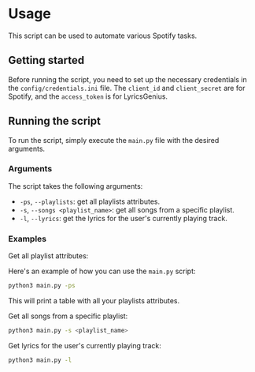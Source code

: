 # Usage

This script can be used to automate various Spotify tasks.

## Getting started

Before running the script, you need to set up the necessary credentials in the `config/credentials.ini` file. The `client_id` and `client_secret` are for Spotify, and the `access_token` is for LyricsGenius.

## Running the script

To run the script, simply execute the `main.py` file with the desired arguments.

### Arguments

The script takes the following arguments:

- `-ps`, `--playlists`: get all playlists attributes.
- `-s`, `--songs <playlist_name>`: get all songs from a specific playlist.
- `-l`, `--lyrics`: get the lyrics for the user's currently playing track.

### Examples

Get all playlist attributes:

Here's an example of how you can use the `main.py` script:

```bash
python3 main.py -ps
```

This will print a table with all your playlists attributes.


Get all songs from a specific playlist:


```bash
python3 main.py -s <playlist_name>
```

Get lyrics for the user's currently playing track:
```bash
python3 main.py -l
```
